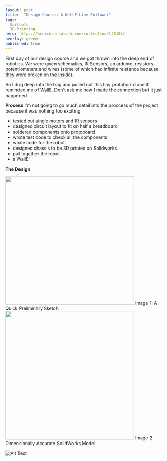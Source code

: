 ```yaml
---
layout: post
title:  "Design Course: A WallE Line Follower"
tags:
  Sailbots
  3D-Printing
hero: https://source.unsplash.com/collection/145103/
overlay: green
published: true
---
```


First day of our design course and we got thrown into the deep end of robotics.  We were given schematics, IR Sensors, an arduino, resistors, potentiometers and wires (some of which had infinite reistance because they were broken on the inside).  

So I dug deep into the bag and pulled out this tiny protoboard and it reminded me of WallE.  Don't ask me how I made the connection but it just happened.

**Process** 
I'm not going to go much detail into the proccess of the project because it was nothing too exciting 
* tested out single motors and IR sensors
* designed circuit layout to fit on half a breadboard
* soldered components onto protoboard 
* wrote test code to check all the components
* wrote code for the robot
* designed chassis to be 3D printed on Solidworks
* put together the robot
* a WallE!

**The Design** 

<img src="https://i.imgur.com/LenB5bV.jpg" width="400" height="400" />
Image 1: A Quick Preliminary Sketch
<img src="https://i.imgur.com/sE4TkdF.jpg" width="400" height="400" />
Image 2: Dimensionally Accurate SolidWorks Model

![Alt Text](https://i.imgur.com/5krAaVm.gif)
